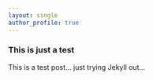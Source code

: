 ```yaml
---
layout: single
author_profile: true
---
```

<h3>This is just a test</h3>
<p>This is a test post... just trying Jekyll out...</p>
